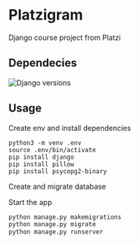 # Platzigram
Django course project from Platzi

## Dependecies
![Django versions](https://img.shields.io/pypi/djversions/djangorestframework)


## Usage
Create env and install dependencies
```shell
python3 -m venv .env
source .env/bin/activate
pip install django
pip install pillow
pip install psycopg2-binary
```

Create and migrate database

Start the app
```python
python manage.py makemigrations
python manage.py migrate
python manage.py runserver
```



